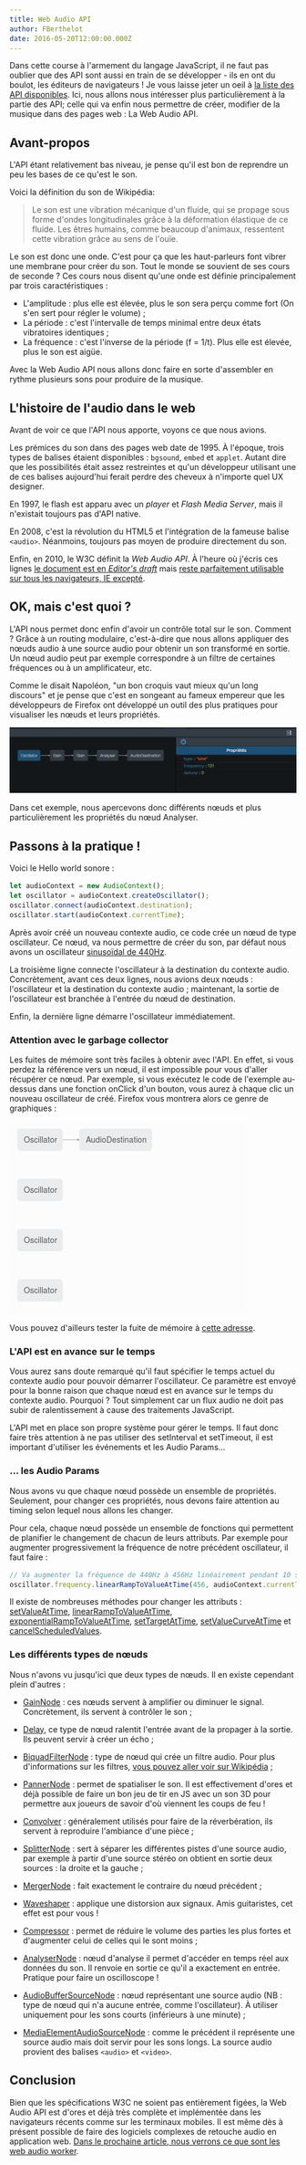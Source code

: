 ```yaml
---
title: Web Audio API
author: FBerthelot
date: 2016-05-20T12:00:00.000Z
---
```


Dans cette course à l'armement du langage JavaScript, il ne faut pas oublier que des API sont aussi en train de se développer - ils en ont du boulot, les éditeurs de navigateurs ! Je vous laisse jeter un oeil à [la liste des API disponibles](https://developer.mozilla.org/fr/docs/Web/API). Ici, nous allons nous intéresser plus particulièrement à la partie des API; celle qui va enfin nous permettre de créer, modifier de la musique dans des pages web : La Web Audio API.

## Avant-propos

L'API étant relativement bas niveau, je pense qu'il est bon de reprendre un peu les bases de ce qu'est le son.

Voici la définition du son de Wikipédia:

> Le son est une vibration mécanique d'un fluide, qui se propage sous forme d'ondes longitudinales grâce à la déformation élastique de ce fluide. Les êtres humains, comme beaucoup d'animaux, ressentent cette vibration grâce au sens de l'ouïe.

Le son est donc une onde. C'est pour ça que les haut-parleurs font vibrer une membrane pour créer du son. Tout le monde se souvient de ses cours de seconde ? Ces cours nous disent qu'une onde est définie principalement par trois caractéristiques :

- L'amplitude : plus elle est élevée, plus le son sera perçu comme fort (On s'en sert pour régler le volume) ;
- La période : c'est l'intervalle de temps minimal entre deux états vibratoires identiques ;
- La fréquence : c'est l'inverse de la période (f = 1/t). Plus elle est élevée, plus le son est aigüe.

Avec la Web Audio API nous allons donc faire en sorte d'assembler en rythme plusieurs sons pour produire de la musique.

## L'histoire de l'audio dans le web

Avant de voir ce que l'API nous apporte, voyons ce que nous avions.

Les prémices du son dans des pages web date de 1995\. À l'époque, trois types de balises étaient disponibles : `bgsound`, `embed` et `applet`. Autant dire que les possibilités était assez restreintes et qu'un développeur utilisant une de ces balises aujourd'hui ferait perdre des cheveux à n'importe quel UX designer.

En 1997, le flash est apparu avec un _player_ et _Flash Media Server_, mais il n'existait toujours pas d'API native.

En 2008, c'est la révolution du HTML5 et l'intégration de la fameuse balise `<audio>`. Néanmoins, toujours pas moyen de produire directement du son.

Enfin, en 2010, le W3C définit la _Web Audio API_. À l'heure où j'écris ces lignes [le document est en _Editor's draft_](http://webaudio.github.io/web-audio-api/) mais [reste parfaitement utilisable sur tous les navigateurs, IE excepté](http://caniuse.com/#search=web%20audio%20api).

## OK, mais c'est quoi ?

L'API nous permet donc enfin d'avoir un contrôle total sur le son. Comment ? Grâce à un routing modulaire, c'est-à-dire que nous allons appliquer des nœuds audio à une source audio pour obtenir un son transformé en sortie. Un nœud audio peut par exemple correspondre à un filtre de certaines fréquences ou à un amplificateur, etc.

Comme le disait Napoléon, "un bon croquis vaut mieux qu'un long discours" et je pense que c'est en songeant au fameux empereur que les développeurs de Firefox ont développé un outil des plus pratiques pour visualiser les nœuds et leurs propriétés.

![Image d'illustration des devtools de Firefox](../../assets/articles/web-audio/ff-devtool.png)

Dans cet exemple, nous apercevons donc différents nœuds et plus particulièrement les propriétés du nœud Analyser.

## Passons à la pratique !

Voici le Hello world sonore :

```javascript
let audioContext = new AudioContext();
let oscillator = audioContext.createOscillator();
oscillator.connect(audioContext.destination);
oscillator.start(audioContext.currentTime);
```

Après avoir créé un nouveau contexte audio, ce code crée un nœud de type oscillateur. Ce nœud, va nous permettre de créer du son, par défaut nous avons un oscillateur [sinusoïdal de 440Hz](https://fr.wikipedia.org/wiki/La440).

La troisième ligne connecte l'oscillateur à la destination du contexte audio. Concrètement, avant ces deux lignes, nous avions deux nœuds : l'oscillateur et la destination du contexte audio ; maintenant, la sortie de l'oscillateur est branchée à l'entrée du nœud de destination.

Enfin, la dernière ligne démarre l'oscillateur immédiatement.

### Attention avec le garbage collector

Les fuites de mémoire sont très faciles à obtenir avec l'API. En effet, si vous perdez la référence vers un nœud, il est impossible pour vous d'aller récupérer ce nœud. Par exemple, si vous exécutez le code de l'exemple au-dessus dans une fonction onClick d'un bouton, vous aurez à chaque clic un nouveau oscillateur de créé. Firefox vous montrera alors ce genre de graphiques :

![Exemple d'un graphique Firefox avec des fuites de mémoire](../../assets/articles/web-audio/garbage_collector.png)

Vous pouvez d'ailleurs tester la fuite de mémoire à [cette adresse](http://fberthelot.github.io/web-audio-api-examples/exemple1).

### L'API est en avance sur le temps

Vous aurez sans doute remarqué qu'il faut spécifier le temps actuel du contexte audio pour pouvoir démarrer l'oscillateur. Ce paramètre est envoyé pour la bonne raison que chaque nœud est en avance sur le temps du contexte audio. Pourquoi ? Tout simplement car un flux audio ne doit pas subir de ralentissement à cause des traitements JavaScript.

L'API met en place son propre système pour gérer le temps. Il faut donc faire très attention à ne pas utiliser des setInterval et setTimeout, il est important d'utiliser les événements et les Audio Params...

### ... les Audio Params

Nous avons vu que chaque nœud possède un ensemble de propriétés. Seulement, pour changer ces propriétés, nous devons faire attention au timing selon lequel nous allons les changer.

Pour cela, chaque nœud possède un ensemble de fonctions qui permettent de planifier le changement de chacun de leurs attributs. Par exemple pour augmenter progressivement la fréquence de notre précédent oscillateur, il faut faire :

```javascript
// Va augmenter la fréquence de 440Hz à 456Hz linéairement pendant 10 secondes
oscillator.frequency.linearRampToValueAtTime(456, audioContext.currentTime + 10);
```

Il existe de nombreuses méthodes pour changer les attributs : [setValueAtTime](https://developer.mozilla.org/en-US/docs/Web/API/AudioParam/setValueAtTime), [linearRampToValueAtTime](https://developer.mozilla.org/en-US/docs/Web/API/AudioParam/linearRampToValueAtTime), [exponentialRampToValueAtTime](https://developer.mozilla.org/en-US/docs/Web/API/AudioParam/exponentialRampToValueAtTime), [setTargetAtTime](https://developer.mozilla.org/en-US/docs/Web/API/AudioParam/setTargetAtTime), [setValueCurveAtTime](https://developer.mozilla.org/en-US/docs/Web/API/AudioParam/setValueCurveAtTime) et [cancelScheduledValues](https://developer.mozilla.org/en-US/docs/Web/API/AudioParam/cancelScheduledValues).

### Les différents types de nœuds

Nous n'avons vu jusqu'ici que deux types de nœuds. Il en existe cependant plein d'autres :

- [GainNode](https://developer.mozilla.org/fr/docs/Web/API/GainNode) : ces nœuds servent à amplifier ou diminuer le signal. Concrètement, ils servent à contrôler le son ;
- [Delay](http://webaudio.github.io/web-audio-api/#the-delaynode-interface), ce type de nœud ralentit l'entrée avant de la propager à la sortie. Ils peuvent servir à créer un écho ;
- [BiquadFilterNode](https://developer.mozilla.org/en-US/docs/Web/API/BiquadFilterNode) : type de nœud qui crée un filtre audio. Pour plus d'informations sur les filtres, [vous pouvez aller voir sur Wikipédia](https://fr.wikipedia.org/wiki/Filtre_%28audio%29#Filtres_passe-haut_et_passe-bas) ;
- [PannerNode](https://developer.mozilla.org/fr/docs/Web/API/AudioListener) : permet de spatialiser le son. Il est effectivement d'ores et déjà possible de faire un bon jeu de tir en JS avec un son 3D pour permettre aux joueurs de savoir d'où viennent les coups de feu !
- [Convolver](http://webaudio.github.io/web-audio-api/#linear-effects-using-convolution) : généralement utilisés pour faire de la réverbération, ils servent à reproduire l'ambiance d'une pièce ;
- [SplitterNode](http://webaudio.github.io/web-audio-api/#the-channelsplitternode-interface) : sert à séparer les différentes pistes d'une source audio, par exemple à partir d'une source stéréo on obtient en sortie deux sources : la droite et la gauche ;
- [MergerNode](http://webaudio.github.io/web-audio-api/#the-channelmergernode-interface) : fait exactement le contraire du nœud précédent ;
- [Waveshaper](https://developer.mozilla.org/fr/docs/Web/API/WaveShaperNode) : applique une distorsion aux signaux. Amis guitaristes, cet effet est pour vous !
- [Compressor](http://webaudio.github.io/web-audio-api/#the-dynamicscompressornode-interface) : permet de réduire le volume des parties les plus fortes et d'augmenter celui de celles qui le sont moins ;

- [AnalyserNode](https://developer.mozilla.org/fr/docs/Web/API/AnalyserNode) : nœud d'analyse il permet d'accéder en temps réel aux données du son. Il renvoie en sortie ce qu'il a exactement en entrée. Pratique pour faire un oscilloscope !

- [AudioBufferSourceNode](https://developer.mozilla.org/fr/docs/Web/API/AudioBufferSourceNode) : nœud représentant une source audio (NB : type de nœud qui n'a aucune entrée, comme l'oscillateur). À utiliser uniquement pour les sons courts (inférieurs à une minute) ;

- [MediaElementAudioSourceNode](https://developer.mozilla.org/fr/docs/Web/API/MediaElementAudioSourceNode) : comme le précédent il représente une source audio mais doit servir pour les sons longs. La source audio provient des balises `<audio>` et `<video>`.

## Conclusion

Bien que les spécifications W3C ne soient pas entièrement figées, la Web Audio API est d'ores et déjà très complète et implémentée dans les navigateurs récents comme sur les terminaux mobiles. Il est même dès à présent possible de faire des logiciels complexes de retouche audio en application web. [Dans le prochaine article, nous verrons ce que sont les web audio worker](../les-audio-worker).
